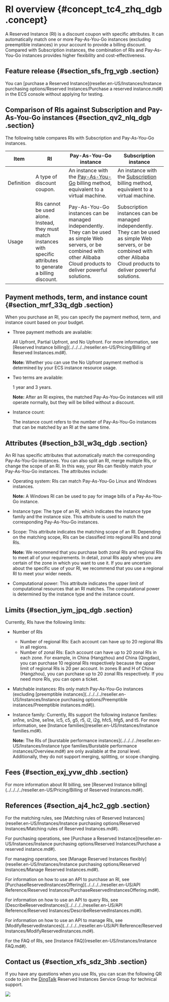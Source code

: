 # RI overview {#concept_tc4_zhq_dgb .concept}

A Reserved Instance \(RI\) is a discount coupon with specific attributes. It can automatically match one or more Pay-As-You-Go instances \(excluding preemptible instances\) in your account to provide a billing discount. Compared with Subscription instances, the combination of RIs and Pay-As-You-Go instances provides higher flexibility and cost-effectiveness.

## Feature release {#section_sfs_frg_vgb .section}

You can [purchase a Reserved Instance](reseller.en-US/Instances/Instance purchasing options/Reserved Instances/Purchase a reserved instance.md#) in the ECS console without applying for testing.

## Comparison of RIs against Subscription and Pay-As-You-Go instances {#section_qv2_nlq_dgb .section}

The following table compares RIs with Subscription and Pay-As-You-Go instances.

|Item|RI|Pay-As-You-Go instance|Subscription instance|
|----|--|----------------------|---------------------|
|Definition|A type of discount coupon.|An instance with the [Pay-As-You-Go](../../../../reseller.en-US/Pricing/Pay-As-You-Go.md#) billing method, equivalent to a virtual machine.|An instance with the [Subscription](../../../../reseller.en-US/Pricing/Subscription.md#) billing method, equivalent to a virtual machine.|
|Usage|RIs cannot be used alone. Instead, they must match instances with specific attributes to generate a billing discount.|Pay-As-You-Go instances can be managed independently. They can be used as simple Web servers, or be combined with other Alibaba Cloud products to deliver powerful solutions.|Subscription instances can be managed independently. They can be used as simple Web servers, or be combined with other Alibaba Cloud products to deliver powerful solutions.|

## Payment methods, term, and instance count {#section_mrf_33q_dgb .section}

When you purchase an RI, you can specify the payment method, term, and instance count based on your budget.

-   Three payment methods are available:

    All Upfront, Partial Upfront, and No Upfront. For more information, see [Reserved Instance billing](../../../../reseller.en-US/Pricing/Billing of Reserved Instances.md#).

    **Note:** Whether you can use the No Upfront payment method is determined by your ECS instance resource usage.

-   Two terms are available:

    1 year and 3 years.

    **Note:** After an RI expires, the matched Pay-As-You-Go instances will still operate normally, but they will be billed without a discount.

-   Instance count:

    The instance count refers to the number of Pay-As-You-Go instances that can be matched by an RI at the same time.


## Attributes {#section_b3l_w3q_dgb .section}

An RI has specific attributes that automatically match the corresponding Pay-As-You-Go instances. You can also split an RI, merge multiple RIs, or change the scope of an RI. In this way, your RIs can flexibly match your Pay-As-You-Go instances. The attributes include:

-   Operating system: RIs can match Pay-As-You-Go Linux and Windows instances.

    **Note:** A Windows RI can be used to pay for image bills of a Pay-As-You-Go instance.

-   Instance type: The type of an RI, which indicates the instance type family and the instance size. This attribute is used to match the corresponding Pay-As-You-Go instances.
-   Scope: This attribute indicates the matching scope of an RI. Depending on the matching scope, RIs can be classified into regional RIs and zonal RIs.

    **Note:** We recommend that you purchase both zonal RIs and regional RIs to meet all of your requirements. In detail, zonal RIs apply when you are certain of the zone in which you want to use it. If you are uncertain about the specific use of your RI, we recommend that you use a regional RI to meet your wider needs.

-   Computational power: This attribute indicates the upper limit of computational resources that an RI matches. The computational power is determined by the instance type and the instance count.

## Limits {#section_iym_jpq_dgb .section}

Currently, RIs have the following limits:

-   Number of RIs

    -   Number of regional RIs: Each account can have up to 20 regional RIs in all regions.
    -   Number of zonal RIs: Each account can have up to 20 zonal RIs in each zone.
    For example, in China \(Hangzhou\) and China \(Qingdao\), you can purchase 10 regional RIs respectively because the upper limit of regional RIs is 20 per account. In zones B and H of China \(Hangzhou\), you can purchase up to 20 zonal RIs respectively. If you need more RIs, you can open a ticket.

-   Matchable instances: RIs only match Pay-As-You-Go instances \(excluding [preemptible instances](../../../../reseller.en-US/Instances/Instance purchasing options/Preemptible instances/Preemptible instances.md#)\).
-   Instance family: Currently, RIs support the following instance families: sn1ne, sn2ne, se1ne, ic5, c5, g5, r5, i2, i2g, hfc5, hfg5, and t5. For more information, see [Instance families](reseller.en-US/Instances/Instance families.md#).

    **Note:** The RIs of [burstable performance instances](../../../../reseller.en-US/Instances/Instance type families/Burstable performance instances/Overview.md#) are only available at the zonal level. Additionally, they do not support merging, splitting, or scope changing.


## Fees {#section_exj_yvw_dhb .section}

For more information about RI billing, see [Reserved Instance billing](../../../../reseller.en-US/Pricing/Billing of Reserved Instances.md#).

## References {#section_aj4_hc2_ggb .section}

For the matching rules, see [Matching rules of Reserved Instances](reseller.en-US/Instances/Instance purchasing options/Reserved Instances/Matching rules of Reserved Instances.md#).

For purchasing operations, see [Purchase a Reserved Instance](reseller.en-US/Instances/Instance purchasing options/Reserved Instances/Purchase a reserved instance.md#).

For managing operations, see [Manage Reserved Instances flexibly](reseller.en-US/Instances/Instance purchasing options/Reserved Instances/Manage Reserved Instances.md#).

For information on how to use an API to purchase an RI, see [PurchaseReservedInstancesOffering](../../../../reseller.en-US/API Reference/Reserved Instances/PurchaseReservedInstancesOffering.md#).

For information on how to use an API to query RIs, see [DescribeReservedInstances](../../../../reseller.en-US/API Reference/Reserved Instances/DescribeReservedInstances.md#).

For information on how to use an API to manage RIs, see [ModifyReservedInstances](../../../../reseller.en-US/API Reference/Reserved Instances/ModifyReservedInstances.md#).

For the FAQ of RIs, see [Instance FAQ](reseller.en-US/Instances/Instance FAQ.md#).

## Contact us {#section_xfs_sdz_3hb .section}

If you have any questions when you use RIs, you can scan the following QR code to join the [DingTalk](https://tms.dingtalk.com/markets/dingtalk/download) Reserved Instances Service Group for technical support.

![](http://static-aliyun-doc.oss-cn-hangzhou.aliyuncs.com/assets/img/80437/156741969243499_en-US.png)

